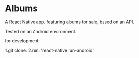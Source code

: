 # Albums
A React Native app. featuring albums for sale, based on an API.

Tested on an Android environment.

for development:

1.git clone.
2.run: 'react-native run-android'.